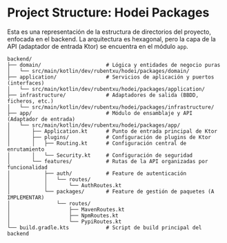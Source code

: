 # Project Structure: Hodei Packages

Esta es una representación de la estructura de directorios del proyecto, enfocada en el backend. La arquitectura es hexagonal, pero la capa de la API (adaptador de entrada Ktor) se encuentra en el módulo `app`.

```
backend/
├── domain/                     # Lógica y entidades de negocio puras
│   └── src/main/kotlin/dev/rubentxu/hodei/packages/domain/
├── application/                # Servicios de aplicación y puertos (interfaces)
│   └── src/main/kotlin/dev/rubentxu/hodei/packages/application/
├── infrastructure/             # Adaptadores de salida (BBDD, ficheros, etc.)
│   └── src/main/kotlin/dev/rubentxu/hodei/packages/infrastructure/
├── app/                        # Módulo de ensamblaje y API (Adaptador de entrada)
│   └── src/main/kotlin/dev/rubentxu/hodei/packages/app/
│       ├── Application.kt      # Punto de entrada principal de Ktor
│       ├── plugins/            # Configuración de plugins de Ktor
│       │   ├── Routing.kt      # Configuración central de enrutamiento
│       │   └── Security.kt     # Configuración de seguridad
│       └── features/           # Rutas de la API organizadas por funcionalidad
│           ├── auth/           # Feature de autenticación
│           │   └── routes/
│           │       └── AuthRoutes.kt
│           └── packages/       # Feature de gestión de paquetes (A IMPLEMENTAR)
│               └── routes/
│                   ├── MavenRoutes.kt
│                   ├── NpmRoutes.kt
│                   └── PypiRoutes.kt
└── build.gradle.kts            # Script de build principal del backend
```
